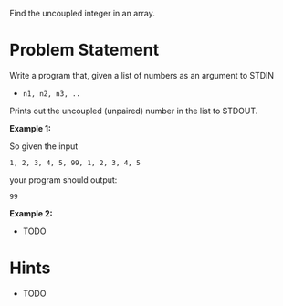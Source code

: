 Find the uncoupled integer in an array.

# Problem Statement

Write a program that, given a list of numbers as an argument to STDIN  

* `n1, n2, n3, ..` 

Prints out the uncoupled (unpaired) number in the list to STDOUT.

**Example 1:**

So given the input

```
1, 2, 3, 4, 5, 99, 1, 2, 3, 4, 5
```

your program should output:

```
99
```

**Example 2:**

* TODO 

# Hints

* TODO
